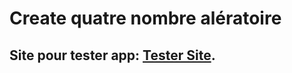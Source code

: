 # Create quatre nombre alératoire
## Site pour tester app: [Tester Site](https://ibrataha8.github.io/random-number/).
